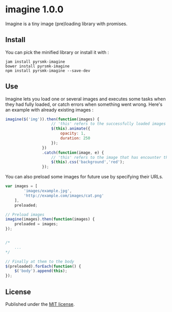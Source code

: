 imagine 1.0.0
=============

Imagine is a tiny image (pre)loading library with promises.

Install
-------

You can pick the minified library or install it with :

```
jam install pyrsmk-imagine
bower install pyrsmk-imagine
npm install pyrsmk-imagine --save-dev
```

Use
---

Imagine lets you load one or several images and executes some tasks when they had fully loaded, or catch errors when something went wrong. Here's an example with already existing images :

```js
imagine($('img')).then(function(images) {
					// 'this' refers to the successfully loaded images (images that have encounter an error are not listed)
					$(this).animate({
						opacity: 1,
						duration: 250
					});
				})
				.catch(function(image, e) {
					// 'this' refers to the image that has encounter the error
					$(this).css('background','red');
				});
```

You can also preload some images for future use by specifying their URLs.

```js
var images = [
		'images/example.jpg',
		'http://example.com/images/cat.png'
	],
	preloaded;

// Preload images
imagine(images).then(function(images) {
    preloaded = images;
});


/*
	...
*/

// Finally at them to the body
$(preloaded).forEach(function() {
	$('body').append(this);
});
```

License
-------

Published under the [MIT license](http://dreamysource.mit-license.org).
